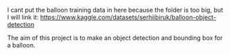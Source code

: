 I cant put the balloon training data in here because the folder is too big, but I will link it: https://www.kaggle.com/datasets/serhiibiruk/balloon-object-detection

The aim of this project is to make an object detection and bounding box for a balloon.
